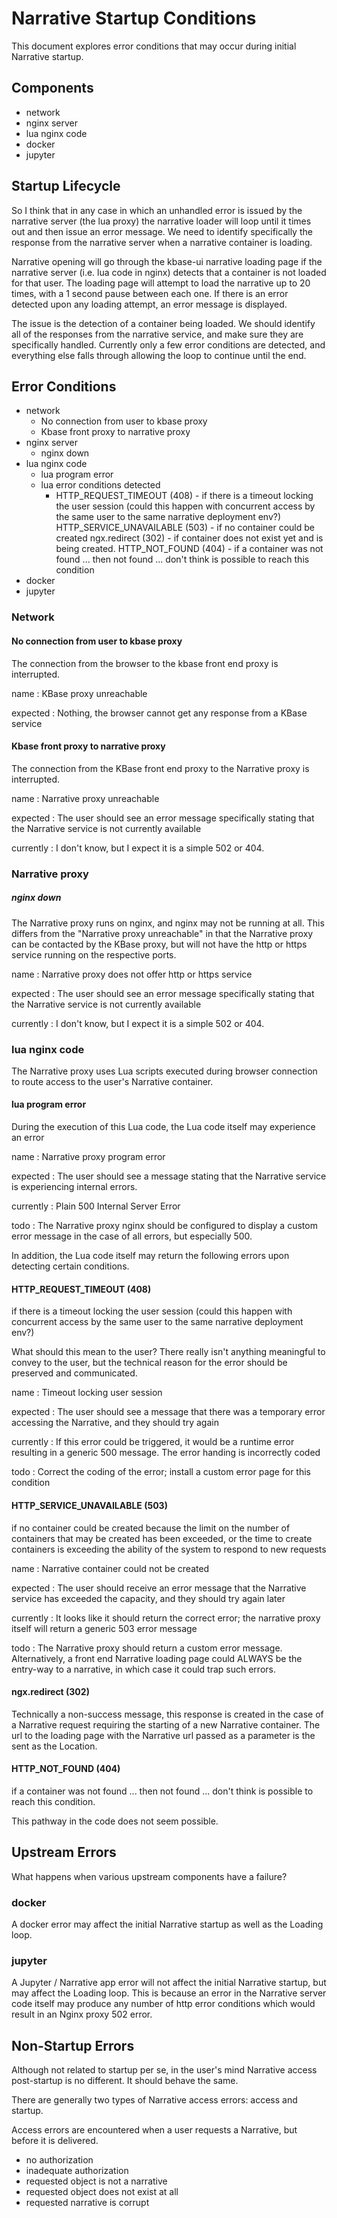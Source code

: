 # Narrative Startup Conditions

This document explores error conditions that may occur during initial Narrative startup. 

## Components
- network
- nginx server
- lua nginx code
- docker
- jupyter

## Startup Lifecycle

So I think that in any case in which an unhandled error is issued by the narrative server (the lua proxy) the narrative loader will loop until it times out and then issue an error message. We need to identify specifically the response from the narrative server when a narrative container is loading.

Narrative opening will go through the kbase-ui narrative loading page if the narrative server (i.e. lua code in nginx) detects that a container is not loaded for that user. The loading page will attempt to load the narrative up to 20 times, with a 1 second pause between each one. If there is an error detected upon any loading attempt, an error message is displayed.

The issue is the detection of a container being loaded. We should identify all of the responses from the narrative service, and make sure they are specifically handled. Currently only a few error conditions are detected, and everything else falls through allowing the loop to continue until the end.


## Error Conditions
- network
    - No connection from user to kbase proxy
    - Kbase front proxy to narrative proxy
- nginx server
    - nginx down
- lua nginx code
    - lua program error
    - lua error conditions detected
        - HTTP_REQUEST_TIMEOUT (408) - if there is a timeout locking the user session (could this happen with concurrent access by the same user to the same narrative deployment env?)
HTTP_SERVICE_UNAVAILABLE (503) - if no container could be created
ngx.redirect (302) - if container does not exist yet and is being created.
HTTP_NOT_FOUND (404) - if a container was not found ... then not found ... don't think is possible to reach this condition
- docker
- jupyter


### Network

#### No connection from user to kbase proxy

The connection from the browser to the kbase front end proxy is interrupted.

name
: KBase proxy unreachable

expected
: Nothing, the browser cannot get any response from a KBase service


#### Kbase front proxy to narrative proxy

The connection from the KBase front end proxy to the Narrative proxy is interrupted.

name
: Narrative proxy unreachable

expected
: The user should see an error message specifically stating that the Narrative service is not currently available

currently
: I don't know, but I expect it is a simple 502 or 404.


### Narrative proxy

##### nginx down

The Narrative proxy runs on nginx, and nginx may not be running at all. This differs from the "Narrative proxy unreachable" in that the Narrative proxy can be contacted by the KBase proxy, but will not have the http or https service running on the respective ports.

name
: Narrative proxy does not offer http or https service

expected
: The user should see an error message specifically stating that the Narrative service is not currently available

currently
: I don't know, but I expect it is a simple 502 or 404.


### lua nginx code

The Narrative proxy uses Lua scripts executed during browser connection to route access to the user's Narrative container.
    
#### lua program error

During the execution of this Lua code, the Lua code itself may experience an error


name
: Narrative proxy program error

expected
: The user should see a message stating that the Narrative service is experiencing internal errors.

currently
: Plain 500 Internal Server Error

todo
: The Narrative proxy nginx should be configured to display a custom error message in the case of all errors, but especially 500.



In addition, the Lua code itself may return the following errors upon detecting certain conditions.


#### HTTP_REQUEST_TIMEOUT (408)
 
if there is a timeout locking the user session (could this happen with concurrent access by the same user to the same narrative deployment env?)

What should this mean to the user? There really isn't anything meaningful to convey to the user, but the technical reason for the error should be preserved and communicated.

name
: Timeout locking user session

expected
: The user should see a message that there was a temporary error accessing the Narrative, and they should try again

currently
: If this error could be triggered, it would be a runtime error resulting in a generic 500 message. The error handing is incorrectly coded

todo
: Correct the coding of the error; install a custom error page for this condition

#### HTTP_SERVICE_UNAVAILABLE (503)

if no container could be created because the limit on the number of containers that may be created has been exceeded, or the time to create containers is exceeding the ability of the system to respond to new requests

name
: Narrative container could not be created

expected
: The user should receive an error message that the Narrative service has exceeded the capacity, and they should try again later

currently
: It looks like it should return the correct error; the narrative proxy itself will return a generic 503 error message

todo
: The Narrative proxy should return a custom error message. Alternatively, a front end Narrative loading page could ALWAYS be the entry-way to a narrative, in which case it could trap such errors.
 


#### ngx.redirect (302)

Technically a non-success message, this response is created in the case of a Narrative request requiring the starting of a new Narrative container. The url to the loading page with the Narrative url passed as a parameter is the sent as the Location.


#### HTTP\_NOT\_FOUND (404)

if a container was not found ... then not found ... don't think is possible to reach this condition.

This pathway in the code does not seem possible.

#### 


## Upstream Errors

What happens when various upstream components have a failure?

### docker

A docker error may affect the initial Narrative startup as well as the Loading loop.

### jupyter

A Jupyter / Narrative app error will not affect the initial Narrative startup, but may affect the Loading loop. This is because an error in the Narrative server code itself may produce any number of http error conditions which would result in an Nginx proxy 502 error.



## Non-Startup Errors

Although not related to startup per se, in the user's mind Narrative access post-startup is no different. It should behave the same.

There are generally two types of Narrative access errors: access and startup.

Access errors are encountered when a user requests a Narrative, but before it is delivered.

- no authorization
- inadequate authorization
- requested object is not a narrative
- requested object does not exist at all
- requested narrative is corrupt
